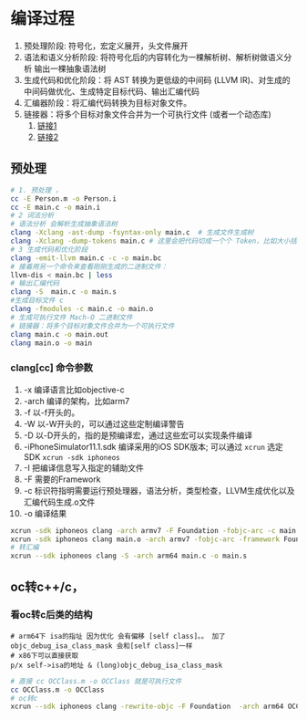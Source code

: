 <!-- /Users/liangze/Documents/编译与内存 文件夹下 -->
# 编译过程
1. 预处理阶段: 符号化，宏定义展开，头文件展开
2. 语法和语义分析阶段: 将符号化后的内容转化为一棵解析树、解析树做语义分析 输出一棵抽象语法树
3. 生成代码和优化阶段：将 AST 转换为更低级的中间码 (LLVM IR)、对生成的中间码做优化、生成特定目标代码、输出汇编代码
4. 汇编器阶段：将汇编代码转换为目标对象文件。
5. 链接器：将多个目标对象文件合并为一个可执行文件 (或者一个动态库)
   1. [链接1](https://juejin.im/post/5a352bb0f265da433562d5e3)
   2. [链接2](https://developerdoc.com/essay/LLDB/LLVM%E6%95%99%E7%A8%8B/)
   
## 预处理
```sh
# 1. 预处理 ，
cc -E Person.m -o Person.i 
cc -E main.c -o main.i
# 2 词法分析
# 语法分析 会解析生成抽象语法树
clang -Xclang -ast-dump -fsyntax-only main.c  # 生成文件生成树
clang -Xclang -dump-tokens main.c # 这里会把代码切成一个个 Token，比如大小括号，等于号还有字符串等
# 3 生成代码和优化阶段
clang -emit-llvm main.c -c -o main.bc
# 接着用另一个命令来查看刚刚生成的二进制文件：
llvm-dis < main.bc | less
# 输出汇编代码
clang -S  main.c -o main.s
#生成目标文件 c
clang -fmodules -c main.c -o main.o   
# 生成可执行文件 Mach-O 二进制文件
# 链接器：将多个目标对象文件合并为一个可执行文件
clang main.c -o main.out
clang main.o -o main
```

### clang[cc] 命令参数 
1. -x 编译语言比如objective-c
2. -arch 编译的架构，比如arm7
3. -f 以-f开头的。
4. -W 以-W开头的，可以通过这些定制编译警告
5. -D 以-D开头的，指的是预编译宏，通过这些宏可以实现条件编译
6. -iPhoneSimulator11.1.sdk 编译采用的iOS SDK版本; 可以通过 `xcrun` 选定SDK  `xcrun -sdk iphoneos`
7. -I 把编译信息写入指定的辅助文件
8. -F 需要的Framework
9. -c 标识符指明需要运行预处理器，语法分析，类型检查，LLVM生成优化以及汇编代码生成.o文件
10. -o 编译结果

```sh
xcrun -sdk iphoneos clang -arch armv7 -F Foundation -fobjc-arc -c main.m -o main.o
xcrun -sdk iphoneos clang main.o -arch armv7 -fobjc-arc -framework Foundation -o main
# 转汇编
xcrun --sdk iphoneos clang -S -arch arm64 main.c -o main.s
```

## oc转c++/c，
### 看oc转c后类的结构
```lldb
# arm64下 isa的指址 因为优化 会有偏移 [self class]。。 加了 objc_debug_isa_class_mask 会和[self class]一样
# x86下可以直接获取
p/x self->isa的地址 & (long)objc_debug_isa_class_mask
```

```sh
# 直接 cc OCClass.m -o OCClass 就是可执行文件
cc OCClass.m -o OCClass
# oc转c
xcrun --sdk iphoneos clang -rewrite-objc -F Foundation  -arch arm64 OCClass.m
```
